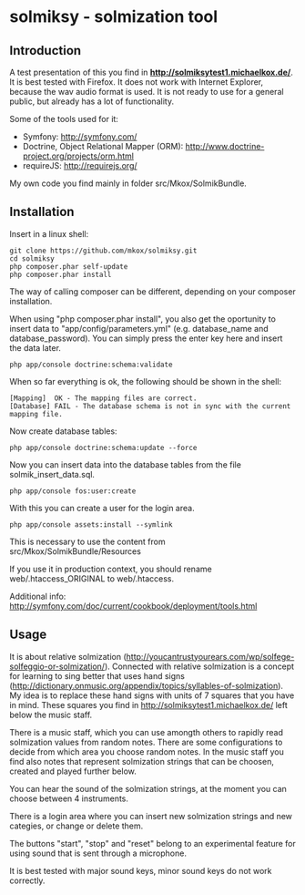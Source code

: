solmiksy - solmization tool
=========================

Introduction
------------
A test presentation of this you find in **http://solmiksytest1.michaelkox.de/**.
It is best tested with Firefox. It does not work with Internet Explorer, because the wav audio format is used.
It is not ready to use for a general public, but already has a lot of functionality. 

Some of the tools used for it:
- Symfony: http://symfony.com/
- Doctrine, Object Relational Mapper (ORM): http://www.doctrine-project.org/projects/orm.html
- requireJS: http://requirejs.org/

My own code you find mainly in folder src/Mkox/SolmikBundle.

Installation
------------

Insert in a linux shell:

    git clone https://github.com/mkox/solmiksy.git
    cd solmiksy
    php composer.phar self-update
    php composer.phar install

The way of calling composer can be different, depending on your composer installation.

When using "php composer.phar install", you also get the oportunity to insert data 
to "app/config/parameters.yml" (e.g. database_name and database_password). You
can simply press the enter key here and insert the data later.

    php app/console doctrine:schema:validate

When so far everything is ok, the following should be shown in the shell:

    [Mapping]  OK - The mapping files are correct.
    [Database] FAIL - The database schema is not in sync with the current mapping file.

Now create database tables:

    php app/console doctrine:schema:update --force

Now you can insert data into the database tables from the file solmik_insert_data.sql.

    php app/console fos:user:create

With this you can create a user for the login area.

    php app/console assets:install --symlink

This is necessary to use the content from src/Mkox/SolmikBundle/Resources

If you use it in production context, you should rename web/.htaccess_ORIGINAL to
web/.htaccess.

Additional info: http://symfony.com/doc/current/cookbook/deployment/tools.html

Usage
-----

It is about relative solmization (http://youcantrustyourears.com/wp/solfege-solfeggio-or-solmization/). Connected with
relative solmization is a concept for learning to sing better that uses hand signs (http://dictionary.onmusic.org/appendix/topics/syllables-of-solmization). 
My idea is to replace these hand signs with units of 7 squares that you have in mind. These squares you find 
in http://solmiksytest1.michaelkox.de/ left below the music staff.

There is a music staff, which you can use amongth others to rapidly read solmization values from random notes. 
There are some configurations to decide from which area you choose random notes.
In the music staff you find also notes that represent solmization strings that can be choosen, created and played
further below.

You can hear the sound of the solmization strings, at the moment you can choose between 4 instruments.

There is a login area where you can insert new solmization strings and new categies, or change or delete them.

The buttons "start", "stop" and "reset" belong to an experimental feature for using sound that is sent 
through a microphone.

It is best tested with major sound keys, minor sound keys do not work correctly.

